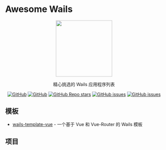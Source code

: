# Awesome Wails

<p align="center">
   <img src="/img/logo.png" width="180" height="180"/><br/>
</p>
<p align="center">
精心挑选的 Wails 应用程序列表
</p>
<p align="center">
  <a href="https://github.com/misitebao/awesome-wails/blob/main/LICENSE"><img alt="GitHub" src="https://img.shields.io/github/license/misitebao/awesome-wails?style=flat-square"/></a>
  <a href="https://github.com/misitebao/standard-repository"><img alt="GitHub" src="https://img.shields.io/badge/Readme--Style-standard--repository-brightgreen?style=flat-square&color=f83500"/></a>
  <a href="https://github.com/misitebao/awesome-wails"><img alt="GitHub Repo stars" src="https://img.shields.io/github/stars/misitebao/awesome-wails?style=flat-square"/></a>
  <a href="https://github.com/misitebao/awesome-wails/issues"><img alt="GitHub issues" src="https://img.shields.io/github/issues/misitebao/awesome-wails?style=flat-square"/></a>
  <a href="https://github.com/misitebao/awesome-wails/pulls"><img alt="GitHub issues" src=" https://img.shields.io/github/issues-pr/misitebao/awesome-wails?style=flat-square"/></a>
</p>

## 模板

- [wails-template-vue](https://github.com/misitebao/wails-template-vue) - 一个基于 Vue 和 Vue-Router 的 Wails 模板

## 项目
